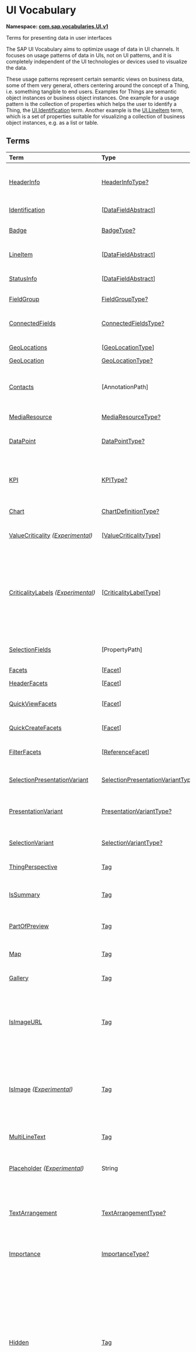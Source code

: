 # UI Vocabulary
**Namespace: [com.sap.vocabularies.UI.v1](UI.xml)**

Terms for presenting data in user interfaces

The SAP UI Vocabulary aims to optimize usage of data in UI channels.
It focuses on usage patterns of data in UIs, not on UI patterns, and it is completely independent of the
UI technologies or devices used to visualize the data.

These usage patterns represent certain semantic views on business data, some of them very general,
others centering around the concept of a Thing, i.e. something tangible to end users.
Examples for Things are semantic object instances or business object instances.
One example for a usage pattern is the collection of properties which helps the user to identify a Thing,
the [UI.Identification](#Identification) term.
Another example is the [UI.LineItem](#LineItem) term, which is a set of properties suitable for visualizing
a collection of business object instances, e.g. as a list or table.


## Terms

Term|Type|Description
:---|:---|:----------
[HeaderInfo](UI.xml#L58)|[HeaderInfoType?](#HeaderInfoType)|<a name="HeaderInfo"></a>Information for the header area of an entity representation. HeaderInfo is mandatory for main entity types of the model
[Identification](UI.xml#L105)|\[[DataFieldAbstract](#DataFieldAbstract)\]|<a name="Identification"></a>Collection of fields identifying the object
[Badge](UI.xml#L110)|[BadgeType?](#BadgeType)|<a name="Badge"></a>Information usually displayed in the form of a business card
[LineItem](UI.xml#L137)|\[[DataFieldAbstract](#DataFieldAbstract)\]|<a name="LineItem"></a>Collection of data fields for representation in a table or list
[StatusInfo](UI.xml#L142)|\[[DataFieldAbstract](#DataFieldAbstract)\]|<a name="StatusInfo"></a>Collection of data fields describing the status of an entity
[FieldGroup](UI.xml#L147)|[FieldGroupType?](#FieldGroupType)|<a name="FieldGroup"></a>Group of fields with an optional label
[ConnectedFields](UI.xml#L161)|[ConnectedFieldsType?](#ConnectedFieldsType)|<a name="ConnectedFields"></a>Group of semantically connected fields with a representation template and an optional label ([Example](UI.xml#L163))
[GeoLocations](UI.xml#L226)|\[[GeoLocationType](#GeoLocationType)\]|<a name="GeoLocations"></a>Collection of geographic locations
[GeoLocation](UI.xml#L230)|[GeoLocationType?](#GeoLocationType)|<a name="GeoLocation"></a>Geographic location
[Contacts](UI.xml#L250)|\[AnnotationPath\]|<a name="Contacts"></a>Collection of contacts<p>Each collection item MUST reference an annotation of a Communication.Contact</p>
[MediaResource](UI.xml#L261)|[MediaResourceType?](#MediaResourceType)|<a name="MediaResource"></a>Properties that describe a media resource
[DataPoint](UI.xml#L315)|[DataPointType?](#DataPointType)|<a name="DataPoint"></a>Visualization of a single point of data, typically a number; may also be textual, e.g. a status value
[KPI](UI.xml#L619)|[KPIType?](#KPIType)|<a name="KPI"></a>A Key Performance Indicator (KPI) bundles a SelectionVariant and a DataPoint, and provides details for progressive disclosure
[Chart](UI.xml#L665)|[ChartDefinitionType?](#ChartDefinitionType)|<a name="Chart"></a>Visualization of multiple data points
[ValueCriticality](UI.xml#L859) *([Experimental](Common.md#Experimental))*|\[[ValueCriticalityType](#ValueCriticalityType)\]|<a name="ValueCriticality"></a>Assign criticalities to primitive values. This information can be used for semantic coloring.
[CriticalityLabels](UI.xml#L872) *([Experimental](Common.md#Experimental))*|\[[CriticalityLabelType](#CriticalityLabelType)\]|<a name="CriticalityLabels"></a>Assign labels to criticalities. This information can be used for semantic coloring. When applied to a property, a label for a criticality must be provided, if more than one value of the annotated property has been assigned to the same criticality. There must be no more than one label per criticality.
[SelectionFields](UI.xml#L893)|\[PropertyPath\]|<a name="SelectionFields"></a>Properties that might be relevant for filtering a collection of entities of this type
[Facets](UI.xml#L901)|\[[Facet](#Facet)\]|<a name="Facets"></a>Collection of facets
[HeaderFacets](UI.xml#L905)|\[[Facet](#Facet)\]|<a name="HeaderFacets"></a>Facets for additional object header information
[QuickViewFacets](UI.xml#L909)|\[[Facet](#Facet)\]|<a name="QuickViewFacets"></a>Facets that may be used for a quick overview of the object
[QuickCreateFacets](UI.xml#L913)|\[[Facet](#Facet)\]|<a name="QuickCreateFacets"></a>Facets that may be used for a (quick) create of the object
[FilterFacets](UI.xml#L917)|\[[ReferenceFacet](#ReferenceFacet)\]|<a name="FilterFacets"></a>Facets that reference UI.FieldGroup annotations to group filterable fields
[SelectionPresentationVariant](UI.xml#L978)|[SelectionPresentationVariantType?](#SelectionPresentationVariantType)|<a name="SelectionPresentationVariant"></a>A SelectionPresentationVariant bundles a Selection Variant and a Presentation Variant
[PresentationVariant](UI.xml#L1002)|[PresentationVariantType?](#PresentationVariantType)|<a name="PresentationVariant"></a>Defines how the result of a queried collection of entities is shaped and how this result is displayed
[SelectionVariant](UI.xml#L1081)|[SelectionVariantType?](#SelectionVariantType)|<a name="SelectionVariant"></a>A SelectionVariant denotes a combination of parameters and filters to query the annotated entity set
[ThingPerspective](UI.xml#L1213)|[Tag](https://github.com/oasis-tcs/odata-vocabularies/blob/master/vocabularies/Org.OData.Core.V1.md#Tag)|<a name="ThingPerspective"></a>The annotated term is a Thing Perspective
[IsSummary](UI.xml#L1216)|[Tag](https://github.com/oasis-tcs/odata-vocabularies/blob/master/vocabularies/Org.OData.Core.V1.md#Tag)|<a name="IsSummary"></a>This Facet and all included Facets are the summary of the thing. At most one Facet of a thing can be tagged with this term
[PartOfPreview](UI.xml#L1220)|[Tag](https://github.com/oasis-tcs/odata-vocabularies/blob/master/vocabularies/Org.OData.Core.V1.md#Tag)|<a name="PartOfPreview"></a>This Facet and all included Facets are part of the Thing preview
[Map](UI.xml#L1224)|[Tag](https://github.com/oasis-tcs/odata-vocabularies/blob/master/vocabularies/Org.OData.Core.V1.md#Tag)|<a name="Map"></a>Target MUST reference a UI.GeoLocation, Communication.Address or a collection of these
[Gallery](UI.xml#L1228)|[Tag](https://github.com/oasis-tcs/odata-vocabularies/blob/master/vocabularies/Org.OData.Core.V1.md#Tag)|<a name="Gallery"></a>Target MUST reference a UI.MediaResource
[IsImageURL](UI.xml#L1233)|[Tag](https://github.com/oasis-tcs/odata-vocabularies/blob/master/vocabularies/Org.OData.Core.V1.md#Tag)|<a name="IsImageURL"></a>Properties and terms annotated with this term MUST contain a valid URL referencing an resource with a MIME type image<p>Can be annotated with:<ul><li>[IsNaturalPerson](Common.md#IsNaturalPerson)</li></ul></p>
[IsImage](UI.xml#L1243) *([Experimental](Common.md#Experimental))*|[Tag](https://github.com/oasis-tcs/odata-vocabularies/blob/master/vocabularies/Org.OData.Core.V1.md#Tag)|<a name="IsImage"></a>Properties annotated with this term MUST be a stream property annotated with a MIME type image<p>Can be annotated with:<ul><li>[IsNaturalPerson](Common.md#IsNaturalPerson)</li></ul></p>
[MultiLineText](UI.xml#L1254)|[Tag](https://github.com/oasis-tcs/odata-vocabularies/blob/master/vocabularies/Org.OData.Core.V1.md#Tag)|<a name="MultiLineText"></a>Properties annotated with this annotation should be rendered as multi-line text (e.g. text area)
[Placeholder](UI.xml#L1259) *([Experimental](Common.md#Experimental))*|String|<a name="Placeholder"></a>A short, human-readable text that gives a hint or an example to help the user with data entry
[TextArrangement](UI.xml#L1265)|[TextArrangementType?](#TextArrangementType)|<a name="TextArrangement"></a>Describes the arrangement of a code or ID value and its text<p>If used for a single property the Common.Text annotation is annotated</p>
[Importance](UI.xml#L1292)|[ImportanceType?](#ImportanceType)|<a name="Importance"></a>Expresses the importance of e.g. a DataField or an annotation
[Hidden](UI.xml#L1307)|[Tag](https://github.com/oasis-tcs/odata-vocabularies/blob/master/vocabularies/Org.OData.Core.V1.md#Tag)|<a name="Hidden"></a>Properties or facets (see UI.Facet) annotated with this term will not be rendered if the annotation evaluates to true.<p>Hidden properties usually carry technical information that is used for application control and is of no direct interest to end users. The annotation value may be an expression to dynamically hide or render the annotated feature. If a navigation property is annotated with `Hidden` true, all subsequent parts are hidden - independent of their own potential `Hidden` annotations.</p>
[CreateHidden](UI.xml#L1315)|[Tag](https://github.com/oasis-tcs/odata-vocabularies/blob/master/vocabularies/Org.OData.Core.V1.md#Tag)|<a name="CreateHidden"></a>EntitySets annotated with this term can control the visibility of the Create operation dynamically<p>The annotation value should be a path to another property from a related entity.</p>
[UpdateHidden](UI.xml#L1320)|[Tag](https://github.com/oasis-tcs/odata-vocabularies/blob/master/vocabularies/Org.OData.Core.V1.md#Tag)|<a name="UpdateHidden"></a>EntitySets annotated with this term can control the visibility of the Edit/Save operation dynamically<p>The annotation value should be a path to another property from the same or a related entity.</p>
[DeleteHidden](UI.xml#L1325)|[Tag](https://github.com/oasis-tcs/odata-vocabularies/blob/master/vocabularies/Org.OData.Core.V1.md#Tag)|<a name="DeleteHidden"></a>EntitySets annotated with this term can control the visibility of the Delete operation dynamically<p>The annotation value should be a path to another property from the same or a related entity.</p>
[HiddenFilter](UI.xml#L1330)|[Tag](https://github.com/oasis-tcs/odata-vocabularies/blob/master/vocabularies/Org.OData.Core.V1.md#Tag)|<a name="HiddenFilter"></a>Properties annotated with this term will not be rendered as filter criteria if the annotation evaluates to true.<p>Properties annotated with `HiddenFilter` are intended as parts of a `$filter` expression that cannot be directly influenced by end users. The properties will be rendered in all other places, e.g. table columns or form fields. This is in contrast to properties annotated with [Hidden](#Hidden) that are not rendered at all. If a navigation property is annotated with `HiddenFilter` true, all subsequent parts are hidden in filter - independent of their own potential `HiddenFilter` annotations.</p>
[DataFieldDefault](UI.xml#L1339)|[DataFieldAbstract?](#DataFieldAbstract)|<a name="DataFieldDefault"></a>Default representation of a property as a datafield, e.g. when the property is added as a table column or form field via personalization<p>Only concrete subtypes of [DataFieldAbstract](#DataFieldAbstract) can be used for a DataFieldDefault. For type [DataField](#DataField) and its subtypes the annotation target SHOULD be the same property that is referenced via a path expression in the `Value` of the datafield.</p>
[Criticality](UI.xml#L1511)|[CriticalityType?](#CriticalityType)|<a name="Criticality"></a>Service-calculated criticality, alternative to UI.CriticalityCalculation
[CriticalityCalculation](UI.xml#L1515)|[CriticalityCalculationType?](#CriticalityCalculationType)|<a name="CriticalityCalculation"></a>Parameters for client-calculated criticality, alternative to UI.Criticality
[Emphasized](UI.xml#L1519) *([Experimental](Common.md#Experimental))*|[Tag](https://github.com/oasis-tcs/odata-vocabularies/blob/master/vocabularies/Org.OData.Core.V1.md#Tag)|<a name="Emphasized"></a>Highlight something that is of special interest<p>The usage of a property or operation should be highlighted as it's of special interest for the end user</p>
[OrderBy](UI.xml#L1525) *([Experimental](Common.md#Experimental))*|PropertyPath?|<a name="OrderBy"></a>Sort by the referenced property instead of by the annotated property<p>Example: annotated property `SizeCode` has string values XS, S, M, L, XL, referenced property SizeOrder has numeric values -2, -1, 0, 1, 2. Numeric ordering by SizeOrder will be more understandable than lexicographic ordering by SizeCode.</p>
[ParameterDefaultValue](UI.xml#L1531) *([Experimental](Common.md#Experimental))*|PrimitiveType?|<a name="ParameterDefaultValue"></a>Define default values for action parameters<p>For unbound actions the default value can either be a constant expression, or a dynamic expression using absolute paths, e.g. singletons or function import results. Whereas for bound actions the bound entity and its properties and associated properties can be used as default values</p>
[RecommendationState](UI.xml#L1538)|[RecommendationStateType?](#RecommendationStateType)|<a name="RecommendationState"></a>Indicates whether a field contains or has a recommended value<p>Intelligent systems can help users by recommending input the user may "prefer".</p>
[RecommendationList](UI.xml#L1568)|[RecommendationListType?](#RecommendationListType)|<a name="RecommendationList"></a>Specifies how to get a list of recommended values for a property or parameter<p>Intelligent systems can help users by recommending input the user may "prefer".</p>
[ExcludeFromNavigationContext](UI.xml#L1600)|[Tag](https://github.com/oasis-tcs/odata-vocabularies/blob/master/vocabularies/Org.OData.Core.V1.md#Tag)|<a name="ExcludeFromNavigationContext"></a>The contents of this property must not be propagated to the app-to-app navigation context
[UserInteraction](UI.xml#L1604)|[UserInteractionType?](#UserInteractionType)|<a name="UserInteraction"></a>When the annotated navigation property occurs in a response, the UI shall use the corresponding collection to immediately interact with the user and then repeat the corresponding request with the additional information obtained from the user<p>A navigation property thus annotated may be interpreted as not belonging to the object model but containing auxiliary information that is not always needed.</p>
[UserInteractionSimple](UI.xml#L1608)|\[PrimitiveType\]|<a name="UserInteractionSimple"></a>When this instance annotation occurs in a response, the UI shall let the user choose from the collection and then repeat the corresponding request with the annotated property set to the chosen value

## <a name="HeaderInfoType"></a>[HeaderInfoType](UI.xml#L62)


Property|Type|Description
:-------|:---|:----------
[TypeName](UI.xml#L63)|String|Name of the main entity type
[TypeNamePlural](UI.xml#L67)|String|Plural form of the name of the main entity type
[Title](UI.xml#L71)|[DataFieldAbstract?](#DataFieldAbstract)|Title, e.g. for overview pages<p>This can be a [DataField](#DataField) and any of its children, or a [DataFieldForAnnotation](#DataFieldForAnnotation) targeting [ConnectedFields](#ConnectedFields).</p>
[Description](UI.xml#L81)|[DataFieldAbstract?](#DataFieldAbstract)|Description, e.g. for overview pages<p>This can be a [DataField](#DataField) and any of its children, or a [DataFieldForAnnotation](#DataFieldForAnnotation) targeting [ConnectedFields](#ConnectedFields).</p>
[ImageUrl](UI.xml#L91)|URL?|Image URL for an instance of the entity type. If the property ImageUrl has a valid value, it can be used for the visualization of the instance. If it is not available or not valid the property TypeImageUrl can be used instead.
[TypeImageUrl](UI.xml#L95)|URL?|Image URL for the entity type
[Initials](UI.xml#L99) *([Experimental](Common.md#Experimental))*|String?|Latin letters to be used in case no ImageUrl or TypeImageUrl is present

## <a name="BadgeType"></a>[BadgeType](UI.xml#L114)


Property|Type|Description
:-------|:---|:----------
[HeadLine](UI.xml#L115)|[DataField](#DataField)|Headline
[Title](UI.xml#L118)|[DataField](#DataField)|Title
[ImageUrl](UI.xml#L121)|URL?|Image URL for an instance of the entity type. If the property ImageUrl has a valid value, it can be used for the visualization of the instance. If it is not available or not valid the property TypeImageUrl can be used instead.
[TypeImageUrl](UI.xml#L125)|URL?|Image URL for the entity type
[MainInfo](UI.xml#L129)|[DataField?](#DataField)|Main information on the business card
[SecondaryInfo](UI.xml#L132)|[DataField?](#DataField)|Additional information on the business card

## <a name="FieldGroupType"></a>[FieldGroupType](UI.xml#L151)


Property|Type|Description
:-------|:---|:----------
[Label](UI.xml#L152)|String?|Label for the field group
[Data](UI.xml#L156)|\[[DataFieldAbstract](#DataFieldAbstract)\]|Collection of data fields

## <a name="ConnectedFieldsType"></a>[ConnectedFieldsType](UI.xml#L188)
Group of semantically connected fields with a representation template and an optional label

Property|Type|Description
:-------|:---|:----------
[Label](UI.xml#L190)|String?|Label for the connected fields
[Template](UI.xml#L194)|String|Template for representing the connected fields<p>Template variables are identifiers enclosed in curly braces, e.g. `{MaterialName} - {MaterialClassName}`. The `Data` collection assigns values to the template variables.</p>
[Data](UI.xml#L199)|[Dictionary](https://github.com/oasis-tcs/odata-vocabularies/blob/master/vocabularies/Org.OData.Core.V1.md#Dictionary)|Dictionary of template variables<p>Each template variable used in `Template` must be assigned a value here. The value must be of type [DataFieldAbstract](#DataFieldAbstract)</p>

## <a name="GeoLocationType"></a>[GeoLocationType](UI.xml#L234)
Properties that define a geographic location

Property|Type|Description
:-------|:---|:----------
[Latitude](UI.xml#L236)|Double?|Geographic latitude
[Longitude](UI.xml#L239)|Double?|Geographic longitude
[Location](UI.xml#L242)|GeographyPoint?|A point in a round-earth coordinate system
[Address](UI.xml#L245)|[AddressType?](Communication.md#AddressType)|vCard-style address

## <a name="MediaResourceType"></a>[MediaResourceType](UI.xml#L265)


Property|Type|Description
:-------|:---|:----------
[Url](UI.xml#L266)|URL|URL of media resource
[ContentType](UI.xml#L270)|MediaType?|Content type, such as application/pdf, video/x-flv, image/jpeg
[ByteSize](UI.xml#L274)|Int64?|Resource size in bytes
[ChangedAt](UI.xml#L277)|DateTimeOffset?|Date of last change
[Thumbnail](UI.xml#L280)|[ImageType?](#ImageType)|Thumbnail image
[Title](UI.xml#L283)|[DataField](#DataField)|Resource title
[Description](UI.xml#L286)|[DataField?](#DataField)|Resource description

## <a name="ImageType"></a>[ImageType](UI.xml#L290)


Property|Type|Description
:-------|:---|:----------
[Url](UI.xml#L291)|URL|URL of image
[Width](UI.xml#L295)|String?|Width of image
[Height](UI.xml#L298)|String?|Height of image

## <a name="DataPointType"></a>[DataPointType](UI.xml#L319)


Property|Type|Description
:-------|:---|:----------
[Title](UI.xml#L320)|String?|Title of the data point
[Description](UI.xml#L324)|String?|Short description
[LongDescription](UI.xml#L328)|String?|Full description
[Value](UI.xml#L332)|PrimitiveType|Numeric value<p>The value is typically provided via a `Path` construct. The path MUST lead to a direct property of the same entity type or a property of a complex property (recursively) of that entity type, navigation segments are not allowed.<br/>It could be annotated with either `UoM.ISOCurrency` or `UoM.Unit`. Percentage values are annotated with `UoM.Unit = '%'`. A renderer should take an optional `Common.Text` annotation into consideration.</p>
[TargetValue](UI.xml#L344)|PrimitiveType?|Target value
[ForecastValue](UI.xml#L347)|PrimitiveType?|Forecast value
[MinimumValue](UI.xml#L350)|Decimal?|Minimum value (for output rendering)
[MaximumValue](UI.xml#L353)|Decimal?|Maximum value (for output rendering)
[ValueFormat](UI.xml#L356)|[NumberFormat?](#NumberFormat)|Number format
[Visualization](UI.xml#L359)|[VisualizationType?](#VisualizationType)|Preferred visualization
[SampleSize](UI.xml#L362)|PrimitiveType?|Sample size used for the determination of the data point; should contain just integer value as Edm.Byte, Edm.SByte, Edm.Intxx, and Edm.Decimal with scale 0.
[ReferencePeriod](UI.xml#L369)|[ReferencePeriod?](#ReferencePeriod)|Reference period
[Criticality](UI.xml#L372)|[CriticalityType?](#CriticalityType)|Service-calculated criticality, alternative to CriticalityCalculation
[CriticalityLabels](UI.xml#L375)|AnnotationPath?|Custom labels for the criticality legend. Annotation path MUST end in UI.CriticalityLabels
[CriticalityRepresentation](UI.xml#L383) *([Experimental](Common.md#Experimental))*|[CriticalityRepresentationType?](#CriticalityRepresentationType)|Decides if criticality is visualized in addition by means of an icon
[CriticalityCalculation](UI.xml#L387)|[CriticalityCalculationType?](#CriticalityCalculationType)|Parameters for client-calculated criticality, alternative to Criticality
[Trend](UI.xml#L390)|[TrendType?](#TrendType)|Service-calculated trend, alternative to TrendCalculation
[TrendCalculation](UI.xml#L393)|[TrendCalculationType?](#TrendCalculationType)|Parameters for client-calculated trend, alternative to Trend
[Responsible](UI.xml#L396)|[ContactType?](Communication.md#ContactType)|Contact person

## <a name="NumberFormat"></a>[NumberFormat](UI.xml#L401)
Describes how to visualise a number

Property|Type|Description
:-------|:---|:----------
[ScaleFactor](UI.xml#L403)|Decimal?|Display value in *ScaleFactor* units, e.g. 1000 for k (kilo), 1e6 for M (Mega)
[NumberOfFractionalDigits](UI.xml#L406)|Byte?|Number of fractional digits of the scaled value to be visualized

## <a name="VisualizationType"></a>[VisualizationType](UI.xml#L411)


Member|Value|Description
:-----|----:|:----------
[Number](UI.xml#L412)|0|Visualize as a number
[BulletChart](UI.xml#L415)|1|Visualize as bullet chart - requires TargetValue
[Progress](UI.xml#L418)|2|Visualize as progress indicator - requires TargetValue
[Rating](UI.xml#L421)|3|Visualize as partially or completely filled stars/hearts/... - requires TargetValue
[Donut](UI.xml#L424)|4|Visualize as donut, optionally with missing segment - requires TargetValue
[DeltaBulletChart](UI.xml#L427)|5|Visualize as delta bullet chart - requires TargetValue

## <a name="ReferencePeriod"></a>[ReferencePeriod](UI.xml#L432)
Reference period

Property|Type|Description
:-------|:---|:----------
[Description](UI.xml#L434)|String?|Short description of the reference period
[Start](UI.xml#L438)|DateTimeOffset?|Start of the reference period
[End](UI.xml#L441)|DateTimeOffset?|End of the reference period

## <a name="CriticalityType"></a>[CriticalityType](UI.xml#L446)
Criticality of a value or status, represented e.g. via semantic colors (https://experience.sap.com/fiori-design-web/foundation/colors/#semantic-colors)

Member|Value|Description
:-----|----:|:----------
[VeryNegative](UI.xml#L448) *([Experimental](Common.md#Experimental))*|-1|Very negative / dark-red status - risk - out of stock - late
[Neutral](UI.xml#L452)|0|Neutral / grey status - inactive - open - in progress
[Negative](UI.xml#L455)|1|Negative / red status - attention - overload - alert
[Critical](UI.xml#L458)|2|Critical / orange status - warning
[Positive](UI.xml#L461)|3|Positive / green status - completed - available - on track - acceptable
[VeryPositive](UI.xml#L464) *([Experimental](Common.md#Experimental))*|4|Very positive / blue status - above max stock - excess

## <a name="CriticalityCalculationType"></a>[CriticalityCalculationType](UI.xml#L470): [CriticalityThresholdsType](#CriticalityThresholdsType)
Describes how to calculate the criticality of a value depending on the improvement direction


The calculation is done by comparing a value to the threshold values relevant for the specified improvement direction.

The value to be compared is
  - Value - if ReferenceValue is not specified
  - Value sub ReferenceValue – if ReferenceValue is specified and IsRelativeDifference is not specified or specified as false
  - (Value sub ReferenceValue) divBy ReferenceValue – if ReferenceValue is specified and IsRelativeDifference is specified as true

For improvement direction `Target`, the criticality is calculated using both low and high threshold values. It will be
  - Positive if the value is greater than or equal to AcceptanceRangeLowValue and lower than or equal to AcceptanceRangeHighValue
  - Neutral if the value is greater than or equal to ToleranceRangeLowValue and lower than AcceptanceRangeLowValue OR greater than AcceptanceRangeHighValue and lower than or equal to ToleranceRangeHighValue
  - Critical if the value is greater than or equal to DeviationRangeLowValue and lower than ToleranceRangeLowValue OR greater than ToleranceRangeHighValue  and lower than or equal to DeviationRangeHighValue
  - Negative if the value is lower than DeviationRangeLowValue or greater than DeviationRangeHighValue

For improvement direction `Minimize`, the criticality is calculated using the high threshold values. It is
  - Positive if the value is lower than or equal to AcceptanceRangeHighValue
  - Neutral if the value is  greater than AcceptanceRangeHighValue and lower than or equal to ToleranceRangeHighValue
  - Critical if the value is greater than ToleranceRangeHighValue and lower than or equal to DeviationRangeHighValue
  - Negative if the value is greater than DeviationRangeHighValue

For improvement direction `Maximize`, the criticality is calculated using the low threshold values. It is
  - Positive if the value is greater than or equal to AcceptanceRangeLowValue
  - Neutral if the value is less than AcceptanceRangeLowValue and greater than or equal to ToleranceRangeLowValue
  - Critical if the value is lower than ToleranceRangeLowValue and greater than or equal to DeviationRangeLowValue
  - Negative if the value is lower than DeviationRangeLowValue

Thresholds are optional. For unassigned values, defaults are determined in this order:
  - For DeviationRange, an omitted LowValue translates into the smallest possible number (-INF), an omitted HighValue translates into the largest possible number (+INF)
  - For ToleranceRange, an omitted LowValue will be initialized with DeviationRangeLowValue, an omitted HighValue will be initialized with DeviationRangeHighValue
  - For AcceptanceRange, an omitted LowValue will be initialized with ToleranceRangeLowValue, an omitted HighValue will be initialized with ToleranceRangeHighValue
          

Property|Type|Description
:-------|:---|:----------
[*AcceptanceRangeLowValue*](UI.xml#L525)|PrimitiveType?|Lowest value that is considered positive
[*AcceptanceRangeHighValue*](UI.xml#L528)|PrimitiveType?|Highest value that is considered positive
[*ToleranceRangeLowValue*](UI.xml#L531)|PrimitiveType?|Lowest value that is considered neutral
[*ToleranceRangeHighValue*](UI.xml#L534)|PrimitiveType?|Highest value that is considered neutral
[*DeviationRangeLowValue*](UI.xml#L537)|PrimitiveType?|Lowest value that is considered critical
[*DeviationRangeHighValue*](UI.xml#L540)|PrimitiveType?|Highest value that is considered critical
[ReferenceValue](UI.xml#L505) *([Experimental](Common.md#Experimental))*|PrimitiveType?|Reference value for the calculation, e.g. number of sales for the last year
[IsRelativeDifference](UI.xml#L509) *([Experimental](Common.md#Experimental))*|Boolean|Calculate with a relative difference
[ImprovementDirection](UI.xml#L513)|[ImprovementDirectionType](#ImprovementDirectionType)|Describes in which direction the value improves
[ConstantThresholds](UI.xml#L516) *([Experimental](Common.md#Experimental))*|\[[LevelThresholdsType](#LevelThresholdsType)\]|List of thresholds depending on the aggregation level as a set of constant values<p>Constant thresholds shall only be used in order to refine constant values given for the data point overall (aggregation level with empty collection of property paths), but not if the thresholds are based on other measure elements.</p>

## <a name="CriticalityThresholdsType"></a>[CriticalityThresholdsType](UI.xml#L523)
Thresholds for calculating the criticality of a value

**Derived Types:**
- [CriticalityCalculationType](#CriticalityCalculationType)
- [LevelThresholdsType](#LevelThresholdsType)

Property|Type|Description
:-------|:---|:----------
[AcceptanceRangeLowValue](UI.xml#L525)|PrimitiveType?|Lowest value that is considered positive
[AcceptanceRangeHighValue](UI.xml#L528)|PrimitiveType?|Highest value that is considered positive
[ToleranceRangeLowValue](UI.xml#L531)|PrimitiveType?|Lowest value that is considered neutral
[ToleranceRangeHighValue](UI.xml#L534)|PrimitiveType?|Highest value that is considered neutral
[DeviationRangeLowValue](UI.xml#L537)|PrimitiveType?|Lowest value that is considered critical
[DeviationRangeHighValue](UI.xml#L540)|PrimitiveType?|Highest value that is considered critical

## <a name="ImprovementDirectionType"></a>[ImprovementDirectionType](UI.xml#L545)
Describes which direction of a value change is seen as an improvement

Member|Value|Description
:-----|----:|:----------
[Minimize](UI.xml#L547)|1|Lower is better
[Target](UI.xml#L550)|2|Closer to the target is better
[Maximize](UI.xml#L553)|3|Higher is better

## <a name="LevelThresholdsType"></a>[LevelThresholdsType](UI.xml#L558): [CriticalityThresholdsType](#CriticalityThresholdsType) *([Experimental](Common.md#Experimental))*
Thresholds for an aggregation level

Property|Type|Description
:-------|:---|:----------
[*AcceptanceRangeLowValue*](UI.xml#L525)|PrimitiveType?|Lowest value that is considered positive
[*AcceptanceRangeHighValue*](UI.xml#L528)|PrimitiveType?|Highest value that is considered positive
[*ToleranceRangeLowValue*](UI.xml#L531)|PrimitiveType?|Lowest value that is considered neutral
[*ToleranceRangeHighValue*](UI.xml#L534)|PrimitiveType?|Highest value that is considered neutral
[*DeviationRangeLowValue*](UI.xml#L537)|PrimitiveType?|Lowest value that is considered critical
[*DeviationRangeHighValue*](UI.xml#L540)|PrimitiveType?|Highest value that is considered critical
[AggregationLevel](UI.xml#L561)|\[PropertyPath\]|An unordered tuple of dimensions, i.e. properties which are intended to be used for grouping in aggregating requests. In analytical UIs, e.g. an analytical chart, the aggregation level typically corresponds to the visible dimensions.

## <a name="TrendType"></a>[TrendType](UI.xml#L566)
The trend of a value

Member|Value|Description
:-----|----:|:----------
[StrongUp](UI.xml#L568)|1|Value grows strongly
[Up](UI.xml#L571)|2|Value grows
[Sideways](UI.xml#L574)|3|Value does not significantly grow or shrink
[Down](UI.xml#L577)|4|Value shrinks
[StrongDown](UI.xml#L580)|5|Value shrinks strongly

## <a name="TrendCalculationType"></a>[TrendCalculationType](UI.xml#L585)
Describes how to calculate the trend of a value


By default, the calculation is done by comparing the difference between Value and ReferenceValue to the threshold values.
If IsRelativeDifference is set, the difference of Value and ReferenceValue is divided by ReferenceValue and the relative difference is compared.

The trend is
  - StrongUp if the difference is greater than or equal to StrongUpDifference
  - Up if the difference is less than StrongUpDifference and greater than or equal to UpDifference
  - Sideways if the difference  is less than UpDifference and greater than DownDifference
  - Down if the difference is greater than StrongDownDifference and lower than or equal to DownDifference
  - StrongDown if the difference is lower than or equal to StrongDownDifference

Property|Type|Description
:-------|:---|:----------
[ReferenceValue](UI.xml#L599)|PrimitiveType|Reference value for the calculation, e.g. number of sales for the last year
[IsRelativeDifference](UI.xml#L602)|Boolean|Calculate with a relative difference
[UpDifference](UI.xml#L605)|Decimal|Threshold for Up
[StrongUpDifference](UI.xml#L608)|Decimal|Threshold for StrongUp
[DownDifference](UI.xml#L611)|Decimal|Threshold for Down
[StrongDownDifference](UI.xml#L614)|Decimal|Threshold for StrongDown

## <a name="KPIType"></a>[KPIType](UI.xml#L625)


Property|Type|Description
:-------|:---|:----------
[ID](UI.xml#L626)|String?|Optional identifier to reference this instance from an external context
[ShortDescription](UI.xml#L631) *([Experimental](Common.md#Experimental))*|String?|Very short description
[SelectionVariant](UI.xml#L636)|[SelectionVariantType](#SelectionVariantType)|Selection variant, either specified inline or referencing another annotation via Path
[DataPoint](UI.xml#L639)|[DataPointType](#DataPointType)|Data point, either specified inline or referencing another annotation via Path
[AdditionalDataPoints](UI.xml#L642)|\[[DataPointType](#DataPointType)\]|Additional data points, either specified inline or referencing another annotation via Path<p>Additional data points are typically related to the main data point and provide complementing information or could be used for comparisons</p>
[Detail](UI.xml#L646)|[KPIDetailType?](#KPIDetailType)|Contains information about KPI details, especially drill-down presentations

## <a name="KPIDetailType"></a>[KPIDetailType](UI.xml#L650)


Property|Type|Description
:-------|:---|:----------
[DefaultPresentationVariant](UI.xml#L651)|[PresentationVariantType?](#PresentationVariantType)|Presentation variant, either specified inline or referencing another annotation via Path
[AlternativePresentationVariants](UI.xml#L654)|\[[PresentationVariantType](#PresentationVariantType)\]|A list of alternative presentation variants, either specified inline or referencing another annotation via Path
[SemanticObject](UI.xml#L657)|String?|Name of the Semantic Object. If not specified, use Semantic Object annotated at the property referenced in KPI/DataPoint/Value
[Action](UI.xml#L660)|String?|Name of the Action on the Semantic Object. If not specified, let user choose which of the available actions to trigger.

## <a name="ChartDefinitionType"></a>[ChartDefinitionType](UI.xml#L669)


Property|Type|Description
:-------|:---|:----------
[Title](UI.xml#L670)|String?|Title of the chart
[Description](UI.xml#L674)|String?|Short description
[ChartType](UI.xml#L678)|[ChartType](#ChartType)|Chart type
[AxisScaling](UI.xml#L681)|[ChartAxisScalingType?](#ChartAxisScalingType)|Describes the scale of the chart value axes
[Measures](UI.xml#L684)|\[PropertyPath\]|Measures of the chart, e.g. size and color in a bubble chart
[MeasureAttributes](UI.xml#L687)|\[[ChartMeasureAttributeType](#ChartMeasureAttributeType)\]|Describes Attributes for Measures. All Measures used in this collection must also be part of the Measures Property.
[Dimensions](UI.xml#L692)|\[PropertyPath\]|Dimensions of the chart, e.g. x- and y-axis of a bubble chart
[DimensionAttributes](UI.xml#L695)|\[[ChartDimensionAttributeType](#ChartDimensionAttributeType)\]|Describes Attributes for Dimensions. All Dimensions used in this collection must also be part of the Dimensions Property.
[Actions](UI.xml#L700)|\[[DataFieldForActionAbstract](#DataFieldForActionAbstract)\]|Available actions

## <a name="ChartType"></a>[ChartType](UI.xml#L705)


Member|Value|Description
:-----|----:|:----------
[Column](UI.xml#L706)|0|
[ColumnStacked](UI.xml#L707)|1|
[ColumnDual](UI.xml#L708)|2|
[ColumnStackedDual](UI.xml#L709)|3|
[ColumnStacked100](UI.xml#L710)|4|
[ColumnStackedDual100](UI.xml#L711)|5|
[Bar](UI.xml#L712)|6|
[BarStacked](UI.xml#L713)|7|
[BarDual](UI.xml#L714)|8|
[BarStackedDual](UI.xml#L715)|9|
[BarStacked100](UI.xml#L716)|10|
[BarStackedDual100](UI.xml#L717)|11|
[Area](UI.xml#L718)|12|
[AreaStacked](UI.xml#L719)|13|
[AreaStacked100](UI.xml#L720)|14|
[HorizontalArea](UI.xml#L721)|15|
[HorizontalAreaStacked](UI.xml#L722)|16|
[HorizontalAreaStacked100](UI.xml#L723)|17|
[Line](UI.xml#L724)|18|
[LineDual](UI.xml#L725)|19|
[Combination](UI.xml#L726)|20|
[CombinationStacked](UI.xml#L727)|21|
[CombinationDual](UI.xml#L728)|22|
[CombinationStackedDual](UI.xml#L729)|23|
[HorizontalCombinationStacked](UI.xml#L730)|24|
[Pie](UI.xml#L731)|25|
[Donut](UI.xml#L732)|26|
[Scatter](UI.xml#L733)|27|
[Bubble](UI.xml#L734)|28|
[Radar](UI.xml#L735)|29|
[HeatMap](UI.xml#L736)|30|
[TreeMap](UI.xml#L737)|31|
[Waterfall](UI.xml#L738)|32|
[Bullet](UI.xml#L739)|33|
[VerticalBullet](UI.xml#L740)|34|
[HorizontalWaterfall](UI.xml#L741)|35|
[HorizontalCombinationDual](UI.xml#L742)|36|
[HorizontalCombinationStackedDual](UI.xml#L743)|37|
[Donut100](UI.xml#L744) *([Experimental](Common.md#Experimental))*|38|

## <a name="ChartAxisScalingType"></a>[ChartAxisScalingType](UI.xml#L750)


Property|Type|Description
:-------|:---|:----------
[ScaleBehavior](UI.xml#L751)|[ChartAxisScaleBehaviorType](#ChartAxisScaleBehaviorType)|Scale is fixed or adapts automatically to rendered values
[AutoScaleBehavior](UI.xml#L754)|[ChartAxisAutoScaleBehaviorType?](#ChartAxisAutoScaleBehaviorType)|Settings for automatic scaling
[FixedScaleMultipleStackedMeasuresBoundaryValues](UI.xml#L757)|[FixedScaleMultipleStackedMeasuresBoundaryValuesType?](#FixedScaleMultipleStackedMeasuresBoundaryValuesType)|Boundary values for fixed scaling of a stacking chart type with multiple measures

## <a name="ChartAxisScaleBehaviorType"></a>[ChartAxisScaleBehaviorType](UI.xml#L762)


Member|Value|Description
:-----|----:|:----------
[AutoScale](UI.xml#L763)|0|Value axes scale automatically
[FixedScale](UI.xml#L766)|1|Fixed minimum and maximum values are applied, which are derived from the @UI.MeasureAttributes.DataPoint/MinimumValue and .../MaximumValue annotation by default. For stacking chart types with multiple measures, they are taken from ChartAxisScalingType/FixedScaleMultipleStackedMeasuresBoundaryValues.

## <a name="ChartAxisAutoScaleBehaviorType"></a>[ChartAxisAutoScaleBehaviorType](UI.xml#L775)


Property|Type|Description
:-------|:---|:----------
[ZeroAlwaysVisible](UI.xml#L776)|Boolean|Forces the value axis to always display the zero value
[DataScope](UI.xml#L779)|[ChartAxisAutoScaleDataScopeType](#ChartAxisAutoScaleDataScopeType)|Determines the automatic scaling

## <a name="ChartAxisAutoScaleDataScopeType"></a>[ChartAxisAutoScaleDataScopeType](UI.xml#L784)


Member|Value|Description
:-----|----:|:----------
[DataSet](UI.xml#L785)|0|Minimum and maximum axes values are determined from the entire data set
[VisibleData](UI.xml#L788)|1|Minimum and maximum axes values are determined from the currently visible data. Scrolling will change the scale.

## <a name="FixedScaleMultipleStackedMeasuresBoundaryValuesType"></a>[FixedScaleMultipleStackedMeasuresBoundaryValuesType](UI.xml#L793)


Property|Type|Description
:-------|:---|:----------
[MinimumValue](UI.xml#L794)|Decimal|Minimum value on value axes
[MaximumValue](UI.xml#L797)|Decimal|Maximum value on value axes

## <a name="ChartDimensionAttributeType"></a>[ChartDimensionAttributeType](UI.xml#L802)


Property|Type|Description
:-------|:---|:----------
[Dimension](UI.xml#L803)|PropertyPath?|
[Role](UI.xml#L804)|[ChartDimensionRoleType?](#ChartDimensionRoleType)|
[HierarchyLevel](UI.xml#L805) *([Experimental](Common.md#Experimental))*|Int32?|For a dimension with a hierarchy, members are selected from this level. The root node of the hierarchy is at level 0.
[ValuesForSequentialColorLevels](UI.xml#L809) *([Experimental](Common.md#Experimental))*|\[String\]|All values in this collection should be assigned to levels of the same color.
[EmphasizedValues](UI.xml#L813) *([Experimental](Common.md#Experimental))*|\[String\]|All values in this collection should be emphasized.
[EmphasisLabels](UI.xml#L817) *([Experimental](Common.md#Experimental))*|[EmphasisLabelType?](#EmphasisLabelType)|Assign a label to values with an emphasized representation. This is required, if more than one emphasized value has been specified.

## <a name="ChartMeasureAttributeType"></a>[ChartMeasureAttributeType](UI.xml#L823)


Property|Type|Description
:-------|:---|:----------
[Measure](UI.xml#L824)|PropertyPath?|
[Role](UI.xml#L825)|[ChartMeasureRoleType?](#ChartMeasureRoleType)|
[DataPoint](UI.xml#L826)|AnnotationPath?|Annotation path MUST end in @UI.DataPoint and the data point's Value MUST be the same property as in Measure
[UseSequentialColorLevels](UI.xml#L834) *([Experimental](Common.md#Experimental))*|Boolean|All measures for which this setting is true should be assigned to levels of the same color.

## <a name="ChartDimensionRoleType"></a>[ChartDimensionRoleType](UI.xml#L840)


Member|Value|Description
:-----|----:|:----------
[Category](UI.xml#L841)|0|
[Series](UI.xml#L842)|1|
[Category2](UI.xml#L843)|2|

## <a name="ChartMeasureRoleType"></a>[ChartMeasureRoleType](UI.xml#L846)


Member|Value|Description
:-----|----:|:----------
[Axis1](UI.xml#L847)|0|
[Axis2](UI.xml#L848)|1|
[Axis3](UI.xml#L849)|2|

## <a name="EmphasisLabelType"></a>[EmphasisLabelType](UI.xml#L852) *([Experimental](Common.md#Experimental))*
Assigns a label to the set of emphasized values and optionally also for non-emphasized values. This information can be used for semantic coloring.

Property|Type|Description
:-------|:---|:----------
[EmphasizedValuesLabel](UI.xml#L855)|String|
[NonEmphasizedValuesLabel](UI.xml#L856)|String?|

## <a name="ValueCriticalityType"></a>[ValueCriticalityType](UI.xml#L863) *([Experimental](Common.md#Experimental))*
Assigns a fixed criticality to a primitive value. This information can be used for semantic coloring.

Property|Type|Description
:-------|:---|:----------
[Value](UI.xml#L866)|PrimitiveType?|MUST be a fixed value of primitive type
[Criticality](UI.xml#L869)|[CriticalityType?](#CriticalityType)|

## <a name="CriticalityLabelType"></a>[CriticalityLabelType](UI.xml#L883) *([Experimental](Common.md#Experimental))*
Assigns a label to a criticality. This information can be used for semantic coloring.

Property|Type|Description
:-------|:---|:----------
[Criticality](UI.xml#L886)|[CriticalityType](#CriticalityType)|
[Label](UI.xml#L887)|String|Criticality label

## <a name="Facet"></a>[*Facet*](UI.xml#L921)
Abstract base type for facets

**Derived Types:**
- [CollectionFacet](#CollectionFacet)
- [ReferenceFacet](#ReferenceFacet)
- [ReferenceURLFacet](#ReferenceURLFacet)

Property|Type|Description
:-------|:---|:----------
[Label](UI.xml#L923)|String?|Facet label
[ID](UI.xml#L927)|String?|Unique identifier of a facet. ID should be stable, as long as the perceived semantics of the facet is unchanged.

## <a name="CollectionFacet"></a>[CollectionFacet](UI.xml#L931): [Facet](#Facet)
Collection of facets

Property|Type|Description
:-------|:---|:----------
[*Label*](UI.xml#L923)|String?|Facet label
[*ID*](UI.xml#L927)|String?|Unique identifier of a facet. ID should be stable, as long as the perceived semantics of the facet is unchanged.
[Facets](UI.xml#L933)|\[[Facet](#Facet)\]|Nested facets. An empty collection may be used as a placeholder for content added via extension points.

## <a name="ReferenceFacet"></a>[ReferenceFacet](UI.xml#L937): [Facet](#Facet)
Facet that refers to a thing perspective, e.g. LineItem

Property|Type|Description
:-------|:---|:----------
[*Label*](UI.xml#L923)|String?|Facet label
[*ID*](UI.xml#L927)|String?|Unique identifier of a facet. ID should be stable, as long as the perceived semantics of the facet is unchanged.
[Target](UI.xml#L939)|AnnotationPath|Referenced information: Communication.Contact, Communication.Address, or a term that is tagged with UI.ThingPerspective, e.g. UI.StatusInfo, UI.LineItem, UI.Identification, UI.FieldGroup, UI.Badge

## <a name="ReferenceURLFacet"></a>[ReferenceURLFacet](UI.xml#L965): [Facet](#Facet)
Facet that refers to a URL

Property|Type|Description
:-------|:---|:----------
[*Label*](UI.xml#L923)|String?|Facet label
[*ID*](UI.xml#L927)|String?|Unique identifier of a facet. ID should be stable, as long as the perceived semantics of the facet is unchanged.
[Url](UI.xml#L967)|URL|URL of referenced information
[UrlContentType](UI.xml#L971)|MediaType?|Media type of referenced information

## <a name="SelectionPresentationVariantType"></a>[SelectionPresentationVariantType](UI.xml#L984)


Property|Type|Description
:-------|:---|:----------
[ID](UI.xml#L985)|String?|Optional identifier to reference this variant from an external context
[Text](UI.xml#L990)|String?|Name of the bundling variant
[SelectionVariant](UI.xml#L994)|[SelectionVariantType](#SelectionVariantType)|Selection variant, either specified inline or referencing another annotation via Path
[PresentationVariant](UI.xml#L997)|[PresentationVariantType](#PresentationVariantType)|Presentation variant, either specified inline or referencing another annotation via Path

## <a name="PresentationVariantType"></a>[PresentationVariantType](UI.xml#L1008)


Property|Type|Description
:-------|:---|:----------
[ID](UI.xml#L1009)|String?|Optional identifier to reference this variant from an external context
[Text](UI.xml#L1012)|String?|Name of the presentation variant
[MaxItems](UI.xml#L1016)|Int32?|Maximum number of items that should be included in the result
[SortOrder](UI.xml#L1019)|\[[SortOrderType](Common.md#SortOrderType)\]|Collection can be provided inline or as a reference to a Common.SortOrder annotation via Path
[GroupBy](UI.xml#L1022)|\[PropertyPath\]|Sequence of groupable properties p1, p2, ... defining how the result is composed of instances representing groups, one for each combination of value properties in the queried collection. The sequence specifies a certain level of aggregation for the queried collection, and every group instance will provide aggregated values for properties that are aggregatable. Moreover, the series of sub-sequences (p1), (p1, p2), ... forms a leveled hierarchy, which may become relevant in combination with `InitialExpansionLevel`.
[TotalBy](UI.xml#L1031)|\[PropertyPath\]|Sub-sequence q1, q2, ... of properties p1, p2, ... specified in GroupBy. With this, additional levels of aggregation are requested in addition to the most granular level defined by GroupBy: Every element in the series of sub-sequences (q1), (q1, q2), ... introduces an additional aggregation level included in the result.
[Total](UI.xml#L1038)|\[PropertyPath\]|Aggregatable properties for which aggregated values should be provided for the additional aggregation levels specified in TotalBy.
[IncludeGrandTotal](UI.xml#L1043)|Boolean|Result should include a grand total for the properties specified in Total
[InitialExpansionLevel](UI.xml#L1046)|Int32|Level up to which the hierarchy defined for the queried collection should be expanded initially. The hierarchy may be implicitly imposed by the sequence of the GroupBy, or by an explicit hierarchy annotation.
[Visualizations](UI.xml#L1052)|\[AnnotationPath\]|Lists available visualization types. Currently supported types are `UI.LineItem`, `UI.Chart`, and `UI.DataPoint`. For each type, no more than a single annotation is meaningful. Multiple instances of the same visualization type shall be modeled with different presentation variants. A reference to `UI.Lineitem` should always be part of the collection (least common denominator for renderers). The first entry of the collection is the default visualization.
[RequestAtLeast](UI.xml#L1069)|\[PropertyPath\]|Properties that should always be included in the result of the queried collection
[SelectionFields](UI.xml#L1072) *([Experimental](Common.md#Experimental))*|\[PropertyPath\]|Properties that should be presented for filtering a collection of entities. Can be provided inline or as a reference to a `UI.SelectionFields` annotation via Path.

## <a name="SelectionVariantType"></a>[SelectionVariantType](UI.xml#L1086)


Property|Type|Description
:-------|:---|:----------
[ID](UI.xml#L1087)|String?|May contain identifier to reference this instance from an external context
[Text](UI.xml#L1092)|String?|Name of the selection variant
[Parameters](UI.xml#L1096)|\[[ParameterAbstract](#ParameterAbstract)\]|Parameters of the selection variant
[FilterExpression](UI.xml#L1099)|String?|Filter string for query part of URL, without `$filter=`
[SelectOptions](UI.xml#L1104)|\[[SelectOptionType](#SelectOptionType)\]|ABAP Select Options Pattern

## <a name="ParameterAbstract"></a>[*ParameterAbstract*](UI.xml#L1111)
Key property of a parameter entity type

**Derived Types:**
- [Parameter](#Parameter)
- [IntervalParameter](#IntervalParameter)

## <a name="Parameter"></a>[Parameter](UI.xml#L1114): [ParameterAbstract](#ParameterAbstract)
Single-valued parameter

Property|Type|Description
:-------|:---|:----------
[PropertyName](UI.xml#L1116)|PropertyPath|Path to a key property of a parameter entity type
[PropertyValue](UI.xml#L1119)|PrimitiveType|Value for the key property

## <a name="IntervalParameter"></a>[IntervalParameter](UI.xml#L1123): [ParameterAbstract](#ParameterAbstract)
Interval parameter formed with a 'from' and a 'to' property

Property|Type|Description
:-------|:---|:----------
[PropertyNameFrom](UI.xml#L1125)|PropertyPath|Path to the 'from' property of a parameter entity type
[PropertyValueFrom](UI.xml#L1128)|PrimitiveType|Value for the 'from' property
[PropertyNameTo](UI.xml#L1131)|PropertyPath|Path to the 'to' property of a parameter entity type
[PropertyValueTo](UI.xml#L1134)|PrimitiveType|Value for the 'to' property

## <a name="SelectOptionType"></a>[SelectOptionType](UI.xml#L1139)
List of value ranges for a single property

Property|Type|Description
:-------|:---|:----------
[PropertyName](UI.xml#L1141)|PropertyPath|Path to the property
[Ranges](UI.xml#L1144)|\[[SelectionRangeType](#SelectionRangeType)\]|List of value ranges

## <a name="SelectionRangeType"></a>[SelectionRangeType](UI.xml#L1149)
Value range. If the range option only requires a single value, the value must be in the property Low

Property|Type|Description
:-------|:---|:----------
[Sign](UI.xml#L1153)|[SelectionRangeSignType](#SelectionRangeSignType)|Include or exclude values
[Option](UI.xml#L1156)|[SelectionRangeOptionType](#SelectionRangeOptionType)|Comparison operator
[Low](UI.xml#L1159)|PrimitiveType|Single value or lower interval boundary
[High](UI.xml#L1162)|PrimitiveType?|Upper interval boundary

## <a name="SelectionRangeSignType"></a>[SelectionRangeSignType](UI.xml#L1167)


Member|Value|Description
:-----|----:|:----------
[I](UI.xml#L1168)|0|Inclusive
[E](UI.xml#L1171)|1|Exclusive

## <a name="SelectionRangeOptionType"></a>[SelectionRangeOptionType](UI.xml#L1176)
Comparison operator

Member|Value|Description
:-----|----:|:----------
[EQ](UI.xml#L1178)|0|Equal to
[BT](UI.xml#L1181)|1|Between
[CP](UI.xml#L1184)|2|Contains pattern
[LE](UI.xml#L1187)|3|Less than or equal to
[GE](UI.xml#L1190)|4|Greater than or equal to
[NE](UI.xml#L1193)|5|Not equal to
[NB](UI.xml#L1196)|6|Not between
[NP](UI.xml#L1199)|7|Does not contain pattern
[GT](UI.xml#L1202)|8|Greater than
[LT](UI.xml#L1205)|9|Less than

## <a name="TextArrangementType"></a>[TextArrangementType](UI.xml#L1269)


Member|Value|Description
:-----|----:|:----------
[TextFirst](UI.xml#L1270)|0|Text is first, followed by the code/ID (e.g. in parentheses)
[TextLast](UI.xml#L1273)|1|Code/ID is first, followed by the text (e.g. separated by a dash)
[TextSeparate](UI.xml#L1276)|2|Code/ID and text are represented separately
[TextOnly](UI.xml#L1279)|3|Only text is represented, code/ID is hidden (e.g. for UUIDs)

## <a name="ImportanceType"></a>[ImportanceType](UI.xml#L1295)


Member|Value|Description
:-----|----:|:----------
[High](UI.xml#L1296)|0|High importance
[Medium](UI.xml#L1299)|1|Medium importance
[Low](UI.xml#L1302)|2|Low importance

## <a name="DataFieldAbstract"></a>[*DataFieldAbstract*](UI.xml#L1344)
Elementary building block that represents a piece of data and/or allows triggering an action

By using the applicable terms UI.Hidden, UI.Importance or HTML5.CssDefaults, the visibility, the importance and
          and the default css settings (as the width) of the data field can be influenced. 

**Derived Types:**
- [DataFieldForAnnotation](#DataFieldForAnnotation)
- *[DataFieldForActionAbstract](#DataFieldForActionAbstract)*
  - [DataFieldForAction](#DataFieldForAction)
  - [DataFieldForIntentBasedNavigation](#DataFieldForIntentBasedNavigation)
- [DataField](#DataField)
  - [DataFieldWithAction](#DataFieldWithAction)
  - [DataFieldWithIntentBasedNavigation](#DataFieldWithIntentBasedNavigation)
  - [DataFieldWithNavigationPath](#DataFieldWithNavigationPath)
  - [DataFieldWithUrl](#DataFieldWithUrl)

Property|Type|Description
:-------|:---|:----------
[Label](UI.xml#L1357)|String?|A short, human-readable text suitable for labels and captions in UIs
[Criticality](UI.xml#L1361)|[CriticalityType?](#CriticalityType)|Criticality of the data field value
[CriticalityRepresentation](UI.xml#L1364)|[CriticalityRepresentationType?](#CriticalityRepresentationType)|Decides if criticality is visualized in addition by means of an icon
[IconUrl](UI.xml#L1367)|URL?|Optional icon

**Applicable Annotation Terms:**

- [Hidden](#Hidden)
- [Importance](#Importance)
- [CssDefaults](HTML5.md#CssDefaults)

## <a name="CriticalityRepresentationType"></a>[CriticalityRepresentationType](UI.xml#L1373)


Member|Value|Description
:-----|----:|:----------
[WithIcon](UI.xml#L1374)|0|Criticality is represented with an icon
[WithoutIcon](UI.xml#L1377)|1|Criticality is represented without icon, e.g. only via text color
[OnlyIcon](UI.xml#L1380) *([Experimental](Common.md#Experimental))*|2|Criticality is represented only by using an icon

## <a name="DataFieldForAnnotation"></a>[DataFieldForAnnotation](UI.xml#L1386): [DataFieldAbstract](#DataFieldAbstract)
A structured piece of data described by an annotation

Property|Type|Description
:-------|:---|:----------
[*Label*](UI.xml#L1357)|String?|A short, human-readable text suitable for labels and captions in UIs
[*Criticality*](UI.xml#L1361)|[CriticalityType?](#CriticalityType)|Criticality of the data field value
[*CriticalityRepresentation*](UI.xml#L1364)|[CriticalityRepresentationType?](#CriticalityRepresentationType)|Decides if criticality is visualized in addition by means of an icon
[*IconUrl*](UI.xml#L1367)|URL?|Optional icon
[Target](UI.xml#L1388)|AnnotationPath|Target MUST reference an annotation of terms Communication.Contact, Communication.Address, UI.DataPoint, UI.Chart, UI.FieldGroup, or UI.ConnectedFields

**Applicable Annotation Terms:**

- [Hidden](#Hidden)
- [Importance](#Importance)
- [CssDefaults](HTML5.md#CssDefaults)

## <a name="DataFieldForActionAbstract"></a>[*DataFieldForActionAbstract*](UI.xml#L1403): [DataFieldAbstract](#DataFieldAbstract)
Triggers an action

**Derived Types:**
- [DataFieldForAction](#DataFieldForAction)
- [DataFieldForIntentBasedNavigation](#DataFieldForIntentBasedNavigation)

Property|Type|Description
:-------|:---|:----------
[*Label*](UI.xml#L1357)|String?|A short, human-readable text suitable for labels and captions in UIs
[*Criticality*](UI.xml#L1361)|[CriticalityType?](#CriticalityType)|Criticality of the data field value
[*CriticalityRepresentation*](UI.xml#L1364)|[CriticalityRepresentationType?](#CriticalityRepresentationType)|Decides if criticality is visualized in addition by means of an icon
[*IconUrl*](UI.xml#L1367)|URL?|Optional icon
[Inline](UI.xml#L1405)|Boolean|Action should be placed close to (or even inside) the visualized term
[Determining](UI.xml#L1408)|Boolean|Determines whether the action completes a process step (e.g. approve, reject).

**Applicable Annotation Terms:**

- [Hidden](#Hidden)
- [Importance](#Importance)
- [CssDefaults](HTML5.md#CssDefaults)

## <a name="DataFieldForAction"></a>[DataFieldForAction](UI.xml#L1413): [DataFieldForActionAbstract](#DataFieldForActionAbstract)
Triggers an OData action

The action is NOT tied to a data value (in contrast to [DataFieldWithAction](#DataFieldWithAction)).

Property|Type|Description
:-------|:---|:----------
[*Label*](UI.xml#L1357)|String?|A short, human-readable text suitable for labels and captions in UIs
[*Criticality*](UI.xml#L1361)|[CriticalityType?](#CriticalityType)|Criticality of the data field value
[*CriticalityRepresentation*](UI.xml#L1364)|[CriticalityRepresentationType?](#CriticalityRepresentationType)|Decides if criticality is visualized in addition by means of an icon
[*IconUrl*](UI.xml#L1367)|URL?|Optional icon
[*Inline*](UI.xml#L1405)|Boolean|Action should be placed close to (or even inside) the visualized term
[*Determining*](UI.xml#L1408)|Boolean|Determines whether the action completes a process step (e.g. approve, reject).
[Action](UI.xml#L1416)|[ActionOverload](Common.md#ActionOverload)|Qualified name of an Action, Function, ActionImport or FunctionImport in scope
[InvocationGrouping](UI.xml#L1419)|[OperationGroupingType?](#OperationGroupingType)|Expresses how invocations of this action on multiple instances should be grouped

**Applicable Annotation Terms:**

- [Hidden](#Hidden)
- [Importance](#Importance)
- [CssDefaults](HTML5.md#CssDefaults)

## <a name="OperationGroupingType"></a>[OperationGroupingType](UI.xml#L1423)


Member|Value|Description
:-----|----:|:----------
[Isolated](UI.xml#L1424)|0|Invoke each action in isolation from other actions
[ChangeSet](UI.xml#L1427)|1|Group all actions into a single change set

## <a name="DataFieldForIntentBasedNavigation"></a>[DataFieldForIntentBasedNavigation](UI.xml#L1432): [DataFieldForActionAbstract](#DataFieldForActionAbstract)
Triggers intent-based UI navigation

The navigation intent is is expressed as a Semantic Object and optionally an Action on that object.

It is NOT tied to a data value (in contrast to [DataFieldWithIntentBasedNavigation](#DataFieldWithIntentBasedNavigation))."

Property|Type|Description
:-------|:---|:----------
[*Label*](UI.xml#L1357)|String?|A short, human-readable text suitable for labels and captions in UIs
[*Criticality*](UI.xml#L1361)|[CriticalityType?](#CriticalityType)|Criticality of the data field value
[*CriticalityRepresentation*](UI.xml#L1364)|[CriticalityRepresentationType?](#CriticalityRepresentationType)|Decides if criticality is visualized in addition by means of an icon
[*IconUrl*](UI.xml#L1367)|URL?|Optional icon
[*Inline*](UI.xml#L1405)|Boolean|Action should be placed close to (or even inside) the visualized term
[*Determining*](UI.xml#L1408)|Boolean|Determines whether the action completes a process step (e.g. approve, reject).
[SemanticObject](UI.xml#L1439)|String|Name of the Semantic Object
[Action](UI.xml#L1442)|String?|Name of the Action on the Semantic Object. If not specified, let user choose which of the available actions to trigger.
[RequiresContext](UI.xml#L1445)|Boolean|Determines whether a context needs to be passed to the target of this navigation.
[Mapping](UI.xml#L1448)|\[[SemanticObjectMappingType](Common.md#SemanticObjectMappingType)\]|Maps properties of the annotated entity type to properties of the Semantic Object

**Applicable Annotation Terms:**

- [Hidden](#Hidden)
- [Importance](#Importance)
- [CssDefaults](HTML5.md#CssDefaults)

## <a name="DataField"></a>[DataField](UI.xml#L1453): [DataFieldAbstract](#DataFieldAbstract)
A piece of data

**Derived Types:**
- [DataFieldWithAction](#DataFieldWithAction)
- [DataFieldWithIntentBasedNavigation](#DataFieldWithIntentBasedNavigation)
- [DataFieldWithNavigationPath](#DataFieldWithNavigationPath)
- [DataFieldWithUrl](#DataFieldWithUrl)

Property|Type|Description
:-------|:---|:----------
[*Label*](UI.xml#L1357)|String?|A short, human-readable text suitable for labels and captions in UIs
[*Criticality*](UI.xml#L1361)|[CriticalityType?](#CriticalityType)|Criticality of the data field value
[*CriticalityRepresentation*](UI.xml#L1364)|[CriticalityRepresentationType?](#CriticalityRepresentationType)|Decides if criticality is visualized in addition by means of an icon
[*IconUrl*](UI.xml#L1367)|URL?|Optional icon
[Value](UI.xml#L1455)|PrimitiveType|The data field's value

**Applicable Annotation Terms:**

- [Hidden](#Hidden)
- [Importance](#Importance)
- [CssDefaults](HTML5.md#CssDefaults)

## <a name="DataFieldWithAction"></a>[DataFieldWithAction](UI.xml#L1461): [DataField](#DataField)
A piece of data that allows triggering an OData action

The action is tied to a data value which should be rendered as a hyperlink. This is in contrast to [DataFieldForAction](#DataFieldForAction)) which is not tied to a specific data value.

Property|Type|Description
:-------|:---|:----------
[*Label*](UI.xml#L1357)|String?|A short, human-readable text suitable for labels and captions in UIs
[*Criticality*](UI.xml#L1361)|[CriticalityType?](#CriticalityType)|Criticality of the data field value
[*CriticalityRepresentation*](UI.xml#L1364)|[CriticalityRepresentationType?](#CriticalityRepresentationType)|Decides if criticality is visualized in addition by means of an icon
[*IconUrl*](UI.xml#L1367)|URL?|Optional icon
[*Value*](UI.xml#L1455)|PrimitiveType|The data field's value
[Action](UI.xml#L1464)|[QualifiedName](Common.md#QualifiedName)|Qualified name of an Action, Function, ActionImport or FunctionImport in scope

**Applicable Annotation Terms:**

- [Hidden](#Hidden)
- [Importance](#Importance)
- [CssDefaults](HTML5.md#CssDefaults)

## <a name="DataFieldWithIntentBasedNavigation"></a>[DataFieldWithIntentBasedNavigation](UI.xml#L1469): [DataField](#DataField)
A piece of data that allows triggering intent-based UI navigation

The navigation intent is is expressed as a Semantic Object and optionally an Action on that object.

It is tied to a data value which should be rendered as a hyperlink.
This is in contrast to [DataFieldForIntentBasedNavigation](#DataFieldForIntentBasedNavigation) which is not tied to a specific data value.

Property|Type|Description
:-------|:---|:----------
[*Label*](UI.xml#L1357)|String?|A short, human-readable text suitable for labels and captions in UIs
[*Criticality*](UI.xml#L1361)|[CriticalityType?](#CriticalityType)|Criticality of the data field value
[*CriticalityRepresentation*](UI.xml#L1364)|[CriticalityRepresentationType?](#CriticalityRepresentationType)|Decides if criticality is visualized in addition by means of an icon
[*IconUrl*](UI.xml#L1367)|URL?|Optional icon
[*Value*](UI.xml#L1455)|PrimitiveType|The data field's value
[SemanticObject](UI.xml#L1477)|String|Name of the Semantic Object
[Action](UI.xml#L1480)|String?|Name of the Action on the Semantic Object. If not specified, let user choose which of the available actions to trigger.
[Mapping](UI.xml#L1483)|\[[SemanticObjectMappingType](Common.md#SemanticObjectMappingType)\]|Maps properties of the annotated entity type to properties of the Semantic Object

**Applicable Annotation Terms:**

- [Hidden](#Hidden)
- [Importance](#Importance)
- [CssDefaults](HTML5.md#CssDefaults)

## <a name="DataFieldWithNavigationPath"></a>[DataFieldWithNavigationPath](UI.xml#L1488): [DataField](#DataField)
A piece of data that allows navigating to related data

It should be rendered as a hyperlink

Property|Type|Description
:-------|:---|:----------
[*Label*](UI.xml#L1357)|String?|A short, human-readable text suitable for labels and captions in UIs
[*Criticality*](UI.xml#L1361)|[CriticalityType?](#CriticalityType)|Criticality of the data field value
[*CriticalityRepresentation*](UI.xml#L1364)|[CriticalityRepresentationType?](#CriticalityRepresentationType)|Decides if criticality is visualized in addition by means of an icon
[*IconUrl*](UI.xml#L1367)|URL?|Optional icon
[*Value*](UI.xml#L1455)|PrimitiveType|The data field's value
[Target](UI.xml#L1491)|NavigationPropertyPath|Contains either a navigation property or a term cast, where term is of type Edm.EntityType or a concrete entity type or a collection of these types

**Applicable Annotation Terms:**

- [Hidden](#Hidden)
- [Importance](#Importance)
- [CssDefaults](HTML5.md#CssDefaults)

## <a name="DataFieldWithUrl"></a>[DataFieldWithUrl](UI.xml#L1498): [DataField](#DataField)
A piece of data that allows navigating to other information on the Web

It should be rendered as a hyperlink

Property|Type|Description
:-------|:---|:----------
[*Label*](UI.xml#L1357)|String?|A short, human-readable text suitable for labels and captions in UIs
[*Criticality*](UI.xml#L1361)|[CriticalityType?](#CriticalityType)|Criticality of the data field value
[*CriticalityRepresentation*](UI.xml#L1364)|[CriticalityRepresentationType?](#CriticalityRepresentationType)|Decides if criticality is visualized in addition by means of an icon
[*IconUrl*](UI.xml#L1367)|URL?|Optional icon
[*Value*](UI.xml#L1455)|PrimitiveType|The data field's value
[Url](UI.xml#L1501)|URL|Target of the hyperlink
[UrlContentType](UI.xml#L1505)|MediaType?|Media type of the hyperlink target, e.g. `video/mp4`

**Applicable Annotation Terms:**

- [Hidden](#Hidden)
- [Importance](#Importance)
- [CssDefaults](HTML5.md#CssDefaults)

## <a name="RecommendationStateType"></a>[RecommendationStateType](UI.xml#L1545)
**Type:** Byte

Indicates whether a field contains or has a recommended value

Editable fields for which a recommendation has been pre-filled or that have recommendations that differ from existing human input need to be highlighted.

Allowed Value|Description
:------------|:----------
[0](UI.xml#L1552)|regular - with human or default input, no recommendation
[1](UI.xml#L1556)|highlighted - without human input and with recommendation
[2](UI.xml#L1560)|warning - with human or default input and with recommendation

## <a name="RecommendationListType"></a>[RecommendationListType](UI.xml#L1575)
Reference to a recommendation list

A recommendation consists of one or more values for editable fields plus a rank between 0.0 and 9.9, with 9.9 being the best recommendation.

Property|Type|Description
:-------|:---|:----------
[CollectionPath](UI.xml#L1580)|String|Resource path of a collection of recommended values
[RankProperty](UI.xml#L1583)|String|Name of the property within the collection of recommended values that describes the rank of the recommendation
[Binding](UI.xml#L1586)|\[[RecommendationBinding](#RecommendationBinding)\]|List of pairs of a local property and recommended value property

## <a name="RecommendationBinding"></a>[RecommendationBinding](UI.xml#L1591)


Property|Type|Description
:-------|:---|:----------
[LocalDataProperty](UI.xml#L1592)|PropertyPath|Path to editable property for which recommended values exist
[ValueListProperty](UI.xml#L1595)|String|Path to property in the collection of recommended values. Format is identical to PropertyPath annotations.

## <a name="UserInteractionType"></a>[UserInteractionType](UI.xml#L1612)


Property|Type|Description
:-------|:---|:----------
[Method](UI.xml#L1613)|[UserInteractionMethod](#UserInteractionMethod)|The method for interacting with the user
[Target](UI.xml#L1616)|\[PropertyPath\]|The properties to be set to the additional information obtained from the user<p>If the annotated NavigationProperty has a ReferentialConstraint, a Target need not be specified</p>

## <a name="UserInteractionMethod"></a>[UserInteractionMethod](UI.xml#L1621)


Member|Value|Description
:-----|----:|:----------
[ChooseSingle](UI.xml#L1622)|1|The user shall choose a single entry from the collection and the chosen key shall be inserted into the repeated request
[ChooseMultiple](UI.xml#L1625)|2|The user shall choose zero or more entries from the collection and a collection of the chosen keys shall be inserted into the repeated request
